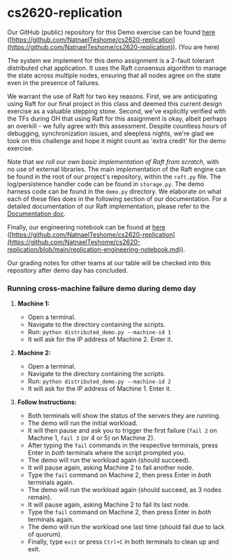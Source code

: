 # cs2620-replication

Our GitHub (public) repository for this Demo exercise can be found [here](https://github.com/NatnaelTeshome/cs2620-replication) 
([https://github.com/NatnaelTeshome/cs2620-replication](https://github.com/NatnaelTeshome/cs2620-replication)). (You are here)

The system we implement for this demo assignment is a 2-fault tolerant distributed chat application. It uses the Raft consensus algorithm to manage the state across multiple nodes, ensuring that all nodes agree on the state even in the presence of failures. 

We warrant the use of Raft for two key reasons. First, we are anticipating using Raft for our final project in this class and deemed this current design exercise as a valuable stepping stone. Second, we've explicitly verified with the TFs during OH that using Raft for this assignment is okay, albeit perhaps an overkill - we fully agree with this assessment. Despite countless hours of debugging, synchronization issues, and sleepless nights, we're glad we took on this challenge and hope it might count as 'extra credit' for the demo exercise. 

Note that *we roll our own basic implementation of Raft from scratch*, with no use of external libraries.
The main implementation of the Raft engine can be found in the root of our project's repository,
within the `raft.py` file. The log/persistence handler code can be found in `storage.py`.
The demo harness code can be found in the `demo.py` directory. We elaborate on what each of these
files does in the following section of our documentation. For a detailed documentation of
our Raft implementation, please refer to the [Documentation doc](https://github.com/NatnaelTeshome/cs2620-replication/blob/main/documentation.md).
 
Finally, our engineering notebook can be found at [here](https://github.com/NatnaelTeshome/cs2620-replication/blob/main/replication-engineering-notebook.md)
([https://github.com/NatnaelTeshome/cs2620-replication](https://github.com/NatnaelTeshome/cs2620-replication/blob/main/replication-engineering-notebook.md)).

Our grading notes for other teams at our table will be checked into this repository after demo day has concluded.



### Running cross-machine failure demo during demo day

1.  **Machine 1:**
    *   Open a terminal.
    *   Navigate to the directory containing the scripts.
    *   Run: `python distributed_demo.py --machine-id 1`
    *   It will ask for the IP address of Machine 2. Enter it.

2.  **Machine 2:**
    *   Open a terminal.
    *   Navigate to the directory containing the scripts.
    *   Run: `python distributed_demo.py --machine-id 2`
    *   It will ask for the IP address of Machine 1. Enter it.

3.  **Follow Instructions:**
    *   Both terminals will show the status of the servers they are running.
    *   The demo will run the initial workload.
    *   It will then pause and ask you to trigger the first failure (`fail 2` on Machine 1, `fail 3` (or 4 or 5) on Machine 2).
    *   After typing the `fail` commands in the respective terminals, press Enter in *both* terminals where the script prompted you.
    *   The demo will run the workload again (should succeed).
    *   It will pause again, asking Machine 2 to fail another node.
    *   Type the `fail` command on Machine 2, then press Enter in *both* terminals again.
    *   The demo will run the workload again (should succeed, as 3 nodes remain).
    *   It will pause again, asking Machine 2 to fail its last node.
    *   Type the `fail` command on Machine 2, then press Enter in *both* terminals again.
    *   The demo will run the workload one last time (should fail due to lack of quorum).
    *   Finally, type `exit` or press `Ctrl+C` in both terminals to clean up and exit.
